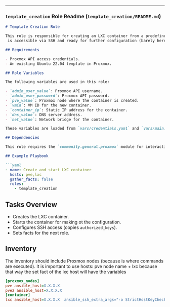 
---

### `template_creation` Role Readme (`template_creation/README.md`)

```markdown
# Template Creation Role

This role is responsible for creating an LXC container from a predefined template in Proxmox. It also ensures the container
 is accessible via SSH and ready for further configuration (barely here here is the LXC template creation)

## Requirements

- Proxmox API access credentials.
- An existing Ubuntu 22.04 template in Proxmox.

## Role Variables

The following variables are used in this role:

- `admin_user_value`: Proxmox API username.
- `admin_user_password`: Proxmox API password.
- `pve_value`: Proxmox node where the container is created.
- `vmid`: VM ID for the new container.
- `container_ip`: Static IP address for the container.
- `dns_value`: DNS server address.
- `net_value`: Network bridge for the container.

These variables are loaded from `vars/credentials.yaml` and `vars/main.yaml` , for tthe credential just use ansible-vault to vault them

## Dependencies

This role requires the `community.general.proxmox` module for interacting with the Proxmox API.

## Example Playbook

```yaml
- name: Create and start LXC container
  hosts: pve,lxc
  gather_facts: false
  roles:
    - template_creation
```

## Tasks Overview

- Creates the LXC container.
- Starts the container for making ot the configuration.
- Configures SSH access (copies `authorized_keys`).
- Sets facts for the next role.

## Inventory

The inventory should include Proxmox nodes (because is where commands are executed). It is important to use hosts: pve node name + lxc because that way the set fact of the lxc host will have the variables

```ini
[proxmox_nodes]
pve ansible_host=X.X.X.X
pve2 ansible_host=X.X.X.X
[container]
lxc ansible_host=X.X.X.X  ansible_ssh_extra_args="-o StrictHostKeyChecking=no -o UserKnownHostsFile=/dev/null"